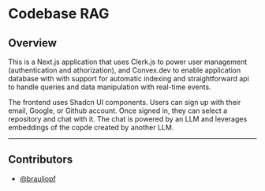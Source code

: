 # Codebase RAG

## Overview

This is a Next.js application that uses Clerk.js to power user management (authentication and athorization), and Convex.dev to enable application database with with support for automatic indexing and straightforward api to handle queries and data manipulation with real-time events.

The frontend uses Shadcn UI components. Users can sign up with their email, Google, or Github account. Once signed in, they can select a repository and chat with it. The chat is powered by an LLM and leverages embeddings of the copde created by another LLM.

---

## Contributors

- [@brauliopf](https://github.com/brauliopf)
